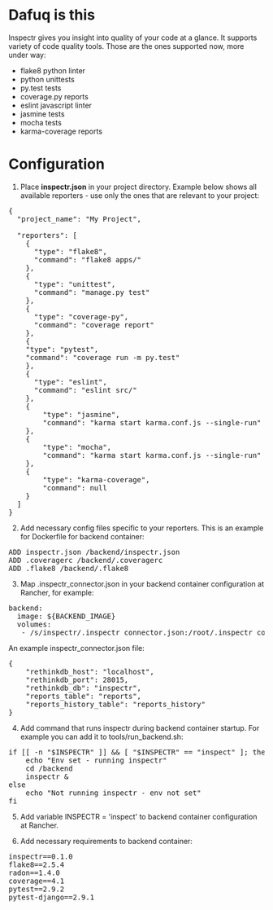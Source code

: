 # Dafuq is this

Inspectr gives you insight into quality of your code at a glance. It supports variety of
code quality tools. Those are the ones supported now, more under way:

* flake8 python linter
* python unittests
* py.test tests
* coverage.py reports
* eslint javascript linter
* jasmine tests
* mocha tests
* karma-coverage reports

# Configuration

1. Place <b>inspectr.json</b> in your project directory. Example below shows all available reporters - use only the ones that are relevant to your project:

<pre>
{
  "project_name": "My Project",

  "reporters": [
    {
      "type": "flake8",
      "command": "flake8 apps/"
    },
    {
      "type": "unittest",
      "command": "manage.py test"
    },
    {
      "type": "coverage-py",
      "command": "coverage report"
    },
    {
	"type": "pytest",
	"command": "coverage run -m py.test"
    },
    {
      "type": "eslint",
	  "command": "eslint src/"
    },
    {
    	"type": "jasmine",
	    "command": "karma start karma.conf.js --single-run"
    },
    {
    	"type": "mocha",
	    "command": "karma start karma.conf.js --single-run"
    },
    {
	    "type": "karma-coverage",
	    "command": null
    }
  ]
}
</pre>

2. Add necessary config files specific to your reporters. This is an example for Dockerfile for backend container:

<pre>
ADD inspectr.json /backend/inspectr.json
ADD .coveragerc /backend/.coveragerc
ADD .flake8 /backend/.flake8
</pre>

3. Map .inspectr_connector.json in your backend container configuration at Rancher, for example:

<pre>
backend:
  image: ${BACKEND_IMAGE}
  volumes:
   - /s/inspectr/.inspectr_connector.json:/root/.inspectr_connector.json
</pre>

An example inspectr_connector.json file:

<pre>
{
    "rethinkdb_host": "localhost",
    "rethinkdb_port": 28015,
    "rethinkdb_db": "inspectr",
    "reports_table": "reports",
    "reports_history_table": "reports_history"
}
</pre>

4. Add command that runs inspectr during backend container startup. For example you can add it to tools/run_backend.sh:

<pre>
if [[ -n "$INSPECTR" ]] && [ "$INSPECTR" == "inspect" ]; then
    echo "Env set - running inspectr"
    cd /backend
    inspectr &
else
    echo "Not running inspectr - env not set"
fi
</pre>

5. Add variable INSPECTR = 'inspect' to backend container configuration at Rancher.

6. Add necessary requirements to backend container:

<pre>
inspectr==0.1.0
flake8==2.5.4
radon==1.4.0
coverage==4.1
pytest==2.9.2
pytest-django==2.9.1
</pre>
